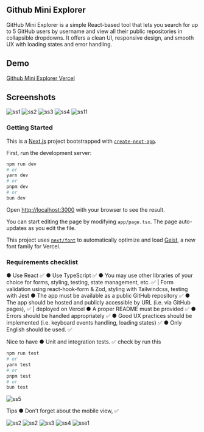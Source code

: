 ## Github Mini Explorer
GitHub Mini Explorer is a simple React-based tool that lets you search for up to 5 GitHub users by username and view all their public repositories in collapsible dropdowns. It offers a clean UI, responsive design, and smooth UX with loading states and error handling.

## Demo
[Github Mini Explorer Vercel](https://github-mini-explorer.vercel.app/)

## Screenshots
![ss1](./public/ss1.png)
![ss2](./public/ss2.png)
![ss3](./public/ss3.png)
![ss4](./public/ss4.png)
![ss11](./public/sse11.png)

### Getting Started

This is a [Next.js](https://nextjs.org) project bootstrapped with [`create-next-app`](https://nextjs.org/docs/app/api-reference/cli/create-next-app).

First, run the development server:

```bash
npm run dev
# or
yarn dev
# or
pnpm dev
# or
bun dev
```

Open [http://localhost:3000](http://localhost:3000) with your browser to see the result.

You can start editing the page by modifying `app/page.tsx`. The page auto-updates as you edit the file.

This project uses [`next/font`](https://nextjs.org/docs/app/building-your-application/optimizing/fonts) to automatically optimize and load [Geist](https://vercel.com/font), a new font family for Vercel.

### Requirements checklist
● Use React ✅
● Use TypeScript ✅
● You may use other libraries of your choice for forms, styling, testing, state management,
etc. ✅ | Form validation using react-hook-form & Zod, styling with Tailwindcss, testing with Jest
● The app must be available as a public GitHub repository ✅
● The app should be hosted and publicly accessible by URL (i.e. via GitHub pages), ✅ | deployed on Vercel
● A proper README must be provided ✅
● Errors should be handled appropriately ✅
● Good UX practices should be implemented (i.e. keyboard events handling, loading
states) ✅
● Only English should be used. ✅

Nice to have
● Unit and integration tests. ✅
check by run this
```bash
npm run test
# or
yarn test
# or
pnpm test
# or
bun test
```
![ss5](./public/ss5.png)

Tips
● Don’t forget about the mobile view, ✅

![ss2](./public/ss1.png)
![ss2](./public/ss2.png)
![ss3](./public/ss3.png)
![ss4](./public/ss4.png)
![sse1](./public/sse1.png)

